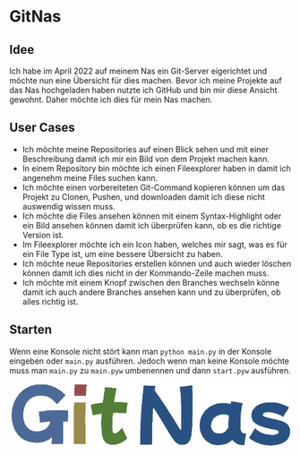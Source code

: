 # GitNas

## Idee

Ich habe im April 2022 auf meinem Nas ein Git-Server eigerichtet und möchte nun eine Übersicht für dies machen. Bevor ich meine Projekte auf das Nas hochgeladen haben nutzte ich GitHub und bin mir diese Ansicht gewohnt. Daher möchte ich dies für mein Nas machen.

## User Cases

* Ich möchte meine Repositories auf einen Blick sehen und mit einer Beschreibung damit ich mir ein Bild von dem Projekt machen kann.
* In einem Repository bin möchte ich einen Fileexplorer haben in damit ich angenehm meine Files suchen kann.
* Ich möchte einen vorbereiteten Git-Command kopieren können um das Projekt zu Clonen, Pushen, und downloaden damit ich diese nicht auswendig wissen muss.
* Ich möchte die Files ansehen können mit einem Syntax-Highlight oder ein Bild ansehen können damit ich überprüfen kann, ob es die richtige Version ist.
* Im Fileexplorer möchte ich ein Icon haben, welches mir sagt, was es für ein File Type ist, um eine bessere Übersicht zu haben.
* Ich möchte neue Repositories erstellen können und auch wieder löschen können damit ich dies nicht in der Kommando-Zeile machen muss.
* Ich möchte mit einem Knopf zwischen den Branches wechseln könne damit ich auch andere Branches ansehen kann und zu überprüfen, ob alles richtig ist.

## Starten

Wenn eine Konsole nicht stört kann man `python main.py` in der Konsole eingeben oder `main.py` ausführen.
Jedoch wenn man keine Konsole möchte muss man `main.py` zu `main.pyw` umbenennen und dann `start.pyw` ausführen.

![logo](./web/images/Schriftzug.png)
